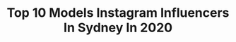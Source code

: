 ---
title: Top 10 Models Instagram Influencers In Sydney In 2020
description: >-
  Find top models Instagram influencers in Sydney in 2020. Most popular hashtags: #model #sydney #portrait.
platform: Instagram
hits: 130
text_top: Discover the top-rated Instagram profiles on inBeat.
text_bottom: Our search engine has 130 Instagram influencers like this in Sydney, Australia for you to pitch.
profiles:
  - username: "ashley_oh_wilson"
    fullname: >-
      Ash Wilson
    bio: >-
      •Sunshine Coast• Chadwick models, Sydney. FORD models NY, LA.
    location: "Australia"
    followers: 94990
    engagement: 471
    commentsToLikes: 0.005875
    id: ckapb6trsyscg0i78oz6duaym
    verified: false
    hashtags: ""
  - username: "karimkonrad"
    fullname: >-
      Karim Konrad
    bio: >-
      📸 #photography 🌏 Singapore 🐕💕
    location: "Australia"
    followers: 35868
    engagement: 252
    commentsToLikes: 0.016831
    id: ck0u076zesvxw0i194m9vs259
    verified: false
    hashtags: "#auckland, #malemodel, #newzealand, #model"
  - username: "moniquemorley"
    fullname: >-
      Monique Morley ✨
    bio: >-
      🌞Be the reason someone smiles today 📸@shotby_monique ✨@bymoniquemorley 📍Bondi 🚀TV personality 🇦🇺🏴󠁧󠁢󠁥󠁮󠁧󠁿🌶🧘‍♀️✈️🏄🏼‍♀️
    location: "Australia"
    followers: 27158
    engagement: 314
    commentsToLikes: 0.064112
    id: ck14h23ky85qi0i19yr212iny
    verified: false
    hashtags: "#sydney, #goldenhour, #loungewear, #happy"
  - username: "jade.syrett"
    fullname: >-
      JADE
    bio: >-
      Royalle Models @royallemodelling (Sydney) Brisbane / Sunshine Coast/ Gold Coast 🇦🇺 Int. Published 🌏 💋MUA @jade.s.makeupartistry 👙@chixit.swim MODEL
    location: "Australia"
    followers: 63152
    engagement: 401
    commentsToLikes: 0.070596
    id: ck13a1y82o8060i19gci5msnb
    verified: false
    hashtags: "#city, #influencer, #beach, #studio"
  - username: "kara_aus"
    fullname: >-
      KARA カラ Sydney Tattooed Model
    bio: >-
      DJ & Model 📍Sydney Australia Miss @hotimportnights.au Booking Kara_alcorn@hotmail.com ❤️ @zlrgram ❤️
    location: "Australia"
    followers: 18566
    engagement: 990
    commentsToLikes: 0.036735
    id: ck14lmkqfvf4m0i19logfnzgc
    verified: false
    hashtags: "#nissanlovers, #blondemodel, #statusseasonal, #hypebeast"
  - username: "little_miss_eliana"
    fullname: >-
      ELIANA MORGAN
    bio: >-
      ✉️ Promo/Collab Email E.morgan15@hotmail.com 4/yo Sydney Model AGENCIES - @bambinitalentgroup @theconnectagencyau Monitored By Mum @elianas_destash
    location: "Australia"
    followers: 81794
    engagement: 224
    commentsToLikes: 0.042603
    id: ck0vvadyvo9640i19mfb8aw12
    verified: false
    hashtags: "#hair, #fashionblogger, #adidas, #naturalhair"
  - username: "blaze_angel"
    fullname: >-
      Blaze Angel Roberts
    bio: >-
      Surfer / model from Sydney ☀️ • 18
    location: "Australia"
    followers: 11191
    engagement: 714
    commentsToLikes: 0.027821
    id: ck6trvxle1ee10j71j4f3gc4a
    verified: false
    hashtags: "#model, #theamigotowel, #weaponsurfboards, #portrait"
  - username: "tiannatumiaa"
    fullname: >-
      TIANNA TUMIA
    bio: >-
      never taking anything for granted | 📍SYDNEY Model mgmt | @undisctalents Influencer inquires, email me👼🏼 OWNER OF @tiannaco_ 🥂🤍
    location: "Australia"
    followers: 37923
    engagement: 169
    commentsToLikes: 0.067797
    id: ck6uf9ppyvr740j71oejuwstt
    verified: false
    hashtags: "#blackouttuesday, #slickit, #manechanger"
  - username: "jaydeheiser"
    fullname: >-
      Jayde Heiser
    bio: >-
      Spread love and kindness only 🌼💕💓✨🌸🌈 Australian Model 🇦🇺 @scoopmanagement Sydney 📍 @jd_creates for all my cooking 👩‍🍳
    location: "Australia"
    followers: 176581
    engagement: 99
    commentsToLikes: 0.026927
    id: ck5c6qx7460ab0i11hhr5jhqy
    verified: false
    hashtags: "#feelsgoodtobeback, #ateam"
  - username: "zachxrogers"
    fullname: >-
      ZACH ROGERS
    bio: >-
      Freelance photographer/filmmaker ⚡️ Get in touch - DM or ✉️ info@zachrogersimagery.com
    location: "Australia"
    followers: 10640
    engagement: 237
    commentsToLikes: 0.024196
    id: ck0tzr6pyra3q0i19ippyhfy3
    verified: false
    hashtags: "#fashion, #sydney, #model, #creative"
---